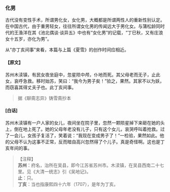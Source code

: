 <script type="text/javascript">
    var head = document.getElementsByTagName('head')[0];
    cssURL = '/public/liao.css';
    linkTag = document.createElement('link');
    linkTag.href = cssURL;
    linkTag.setAttribute('type','text/css');
    linkTag.setAttribute('rel','stylesheet');
    head.appendChild(linkTag);
</script>
### 化男

古代没有变性手术，所谓男化女，女化男，大概都是所谓两性人的重新性别认定。在中国古代，由于重男轻女，往往所谓女化男的传闻远大于男化女。与蒲松龄同时代的王渔洋在其《池北偶谈·谈异五》中也有“女化男”的记载，“丁巳秋，又有庄浪女十五岁，亦化为男”。

从“亦丁亥间事”来看，本篇与上篇《夏雪》的创作时间应相近。

#### 【原文】
<section>
苏州木渎镇，有民女夜坐庭中，忽星陨中颅，仆地而死。其父母老而无子，止此女，哀呼急救。移时始苏，笑曰：“我今为男子矣！”验之，果然。其家不以为妖，而窃喜其得丈夫子也。此丁亥间事。

</section>

> 据《聊斋志异》铸雪斋抄本

#### [白话]
<aside>

苏州木渎镇有一户人家的女儿，夜间坐在院子里，忽然一颗陨星掉下来砸在她的头上，倒在地上死了。她的父母年老没有儿子，只有这个女儿，哀哭呼叫着抢救。过了一会儿，女孩子复活了，笑着说：“我现在变成男子了！”一检验，果然如此。他的父母不认为这事不正常，反而暗自高兴忽然得了个儿子。真是奇怪啊。这也是丁亥年间的事。

</aside>

> 【注释】  
<b>苏州</b>：府名，治所在吴县，即今江苏省苏州市。木渎镇，在吴县西南二十七里。见《大清一统志》引《吴地记》。  
<b>止</b>：只。  
<b>丁亥</b>：当也指康熙四十六年（1707），是年为丁亥。  
